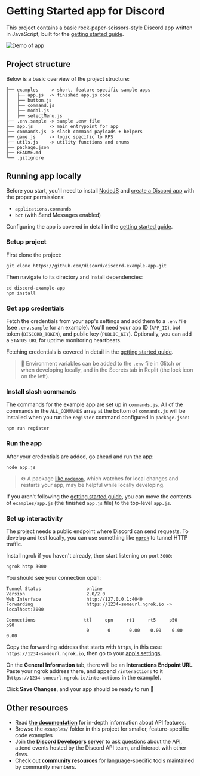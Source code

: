 # Getting Started app for Discord

This project contains a basic rock-paper-scissors-style Discord app written in JavaScript, built for the [getting started guide](https://discord.com/developers/docs/getting-started).

![Demo of app](https://github.com/discord/discord-example-app/raw/main/assets/getting-started-demo.gif?raw=true)

## Project structure
Below is a basic overview of the project structure:

```
├── examples    -> short, feature-specific sample apps
│   ├── app.js  -> finished app.js code
│   ├── button.js
│   ├── command.js
│   ├── modal.js
│   ├── selectMenu.js
├── .env.sample -> sample .env file
├── app.js      -> main entrypoint for app
├── commands.js -> slash command payloads + helpers
├── game.js     -> logic specific to RPS
├── utils.js    -> utility functions and enums
├── package.json
├── README.md
└── .gitignore
```

## Running app locally

Before you start, you'll need to install [NodeJS](https://nodejs.org/en/download/) and [create a Discord app](https://discord.com/developers/applications) with the proper permissions:
- `applications.commands`
- `bot` (with Send Messages enabled)


Configuring the app is covered in detail in the [getting started guide](https://discord.com/developers/docs/getting-started).

### Setup project

First clone the project:
```
git clone https://github.com/discord/discord-example-app.git
```

Then navigate to its directory and install dependencies:
```
cd discord-example-app
npm install
```
### Get app credentials

Fetch the credentials from your app's settings and add them to a `.env` file (see `.env.sample` for an example). You'll need your app ID (`APP_ID`), bot token (`DISCORD_TOKEN`), and public key (`PUBLIC_KEY`). Optionally, you can add a `STATUS_URL` for uptime monitoring heartbeats.

Fetching credentials is covered in detail in the [getting started guide](https://discord.com/developers/docs/getting-started).

> 🔑 Environment variables can be added to the `.env` file in Glitch or when developing locally, and in the Secrets tab in Replit (the lock icon on the left).

### Install slash commands

The commands for the example app are set up in `commands.js`. All of the commands in the `ALL_COMMANDS` array at the bottom of `commands.js` will be installed when you run the `register` command configured in `package.json`:

```
npm run register
```

### Run the app

After your credentials are added, go ahead and run the app:

```
node app.js
```

> ⚙️ A package [like `nodemon`](https://github.com/remy/nodemon), which watches for local changes and restarts your app, may be helpful while locally developing.

If you aren't following the [getting started guide](https://discord.com/developers/docs/getting-started), you can move the contents of `examples/app.js` (the finished `app.js` file) to the top-level `app.js`.

### Set up interactivity

The project needs a public endpoint where Discord can send requests. To develop and test locally, you can use something like [`ngrok`](https://ngrok.com/) to tunnel HTTP traffic.

Install ngrok if you haven't already, then start listening on port `3000`:

```
ngrok http 3000
```

You should see your connection open:

```
Tunnel Status                 online
Version                       2.0/2.0
Web Interface                 http://127.0.0.1:4040
Forwarding                    https://1234-someurl.ngrok.io -> localhost:3000

Connections                  ttl     opn     rt1     rt5     p50     p90
                              0       0       0.00    0.00    0.00    0.00
```

Copy the forwarding address that starts with `https`, in this case `https://1234-someurl.ngrok.io`, then go to your [app's settings](https://discord.com/developers/applications).

On the **General Information** tab, there will be an **Interactions Endpoint URL**. Paste your ngrok address there, and append `/interactions` to it (`https://1234-someurl.ngrok.io/interactions` in the example).

Click **Save Changes**, and your app should be ready to run 🚀

## Other resources
- Read **[the documentation](https://discord.com/developers/docs/intro)** for in-depth information about API features.
- Browse the `examples/` folder in this project for smaller, feature-specific code examples
- Join the **[Discord Developers server](https://discord.gg/discord-developers)** to ask questions about the API, attend events hosted by the Discord API team, and interact with other devs.
- Check out **[community resources](https://discord.com/developers/docs/topics/community-resources#community-resources)** for language-specific tools maintained by community members.
